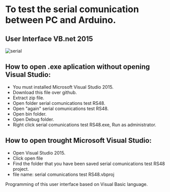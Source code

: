 # To test the serial comunication between PC and Arduino.

User Interface VB.net 2015
---

![serial](https://user-images.githubusercontent.com/38030453/47060128-821e8b80-d1f6-11e8-8ebb-6f7466a076db.JPG)

How to open .exe aplication without opening Visual Studio:
---
- You must installed Microsoft Visual Studio 2015.
- Download this file over github.
- Extract zip file.
- Open folder serial comunications test RS48.
- Open "again" serial comunications test RS48.
- Open bin folder.
- Open Debug folder.
- Right click serial comunications test RS48.exe, Run as administrator.

How to open trought Microsoft Visual Studio:
---
- Open Visual Studio 2015.
- Click open file
- Find the folder that you have been saved serial comunications test RS48 project.
- file name: serial comunications test RS48.vbproj

Programming of this user interface based on Visual Basic language.
